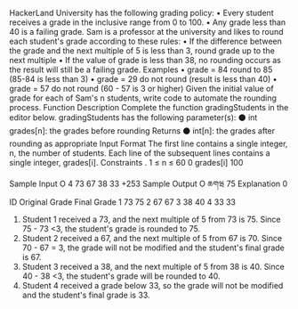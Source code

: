HackerLand University has the following grading policy:
•
Every student receives a grade in the inclusive range from 0 to 100.
• Any grade less than 40 is a failing grade.
Sam is a professor at the university and likes to round each student's grade according to these rules:
• If the difference between the grade and the next multiple of 5 is less than 3, round grade up to the next multiple
• If the value of grade is less than 38, no rounding occurs as the result will still be a failing grade.
Examples
• grade = 84 round to 85 (85-84 is less than 3)
• grade = 29 do not round (result is less than 40)
• grade = 57 do not round (60 - 57 is 3 or higher)
Given the initial value of grade for each of Sam's n students, write code to automate the rounding process.
Function Description
Complete the function gradingStudents in the editor below.
gradingStudents has the following parameter(s):
⚫ int grades[n]: the grades before rounding
Returns
⚫ int[n]: the grades after rounding as appropriate
Input Format
The first line contains a single integer, n, the number of students.
Each line of the subsequent lines contains a single integer, grades[i].
Constraints
.
1 ≤ n ≤ 60
0 grades[i] 100                                                                                                                                                                                                  ﻿

Sample Input O
4
73
67
38
33
+253
Sample Output O
ཆགཝ
75
Explanation 0
ID
Original Grade Final Grade
1
73
75
2
67
67
3
38
40
4
33
33
1. Student 1 received a 73, and the next multiple of 5 from 73 is 75. Since 75 - 73 <3, the student's grade is rounded to 75.
2. Student 2 received a 67, and the next multiple of 5 from 67 is 70. Since 70 - 67 = 3, the grade will not be modified and the student's final grade is 67.
3. Student 3 received a 38, and the next multiple of 5 from 38 is 40. Since 40 - 38 <3, the student's grade will be rounded to 40.
4. Student 4 received a grade below 33, so the grade will not be modified and the student's final grade is 33. 
